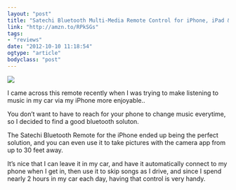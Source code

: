 ```yaml
---
layout: "post"
title: "Satechi Bluetooth Multi-Media Remote Control for iPhone, iPad &amp; Anything Else that supports Bluetooth"
link: "http://amzn.to/RPkSGs"
tags: 
- "reviews"
date: "2012-10-10 11:18:54"
ogtype: "article"
bodyclass: "post"
---
```


![](http://cdn.rogerstringer.com/media/satechi.jpg)

I came across this remote recently when I was trying to make listening to music in my car via my iPhone more enjoyable..

You don’t want to have to reach for your phone to change music everytime, so I decided to find a good bluetooth soluton.

The Satechi Bluetooth Remote for the iPhone ended up being the perfect solution, and you can even use it to take pictures with the camera app from up to 30 feet away.

It’s nice that I can leave it in my car, and have it automatically connect to my phone when I get in, then use it to skip songs as I drive, and since I spend nearly 2 hours in my car each day, having that control is very handy.